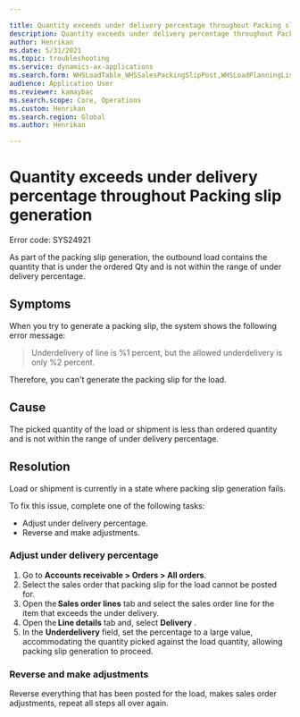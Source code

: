 ```yaml
---

title: Quantity exceeds under delivery percentage throughout Packing slip generation
description: Quantity exceeds under delivery percentage throughout Packing slip generation
author: Henrikan
ms.date: 5/31/2021
ms.topic: troubleshooting
ms.service: dynamics-ax-applications
ms.search.form: WHSLoadTable_WHSSalesPackingSlipPost,WHSLoadPlanningListPage_WHSSalesPackingSlipPost,WHSLoadPlanningWorkbench_WHSSalesPackingSlipPost
audience: Application User
ms.reviewer: kamaybac
ms.search.scope: Core, Operations
ms.custom: Henrikan
ms.search.region: Global
ms.author: Henrikan

---
```


# Quantity exceeds under delivery percentage throughout Packing slip generation

Error code: SYS24921

As part of the packing slip generation, the outbound load contains the quantity that is under the ordered Qty and is not within the range of under delivery percentage.

## Symptoms

When you try to generate a packing slip, the system shows the following error message:

> Underdelivery of line is %1 percent, but the allowed underdelivery is only %2 percent.

Therefore, you can't generate the packing slip for the load.

## Cause

The picked quantity of the load or shipment is less than ordered quantity and is not within the range of under delivery percentage.

## Resolution

Load or shipment is currently in a state where packing slip generation fails. 

To fix this issue, complete one of the following tasks:

- Adjust under delivery percentage.
- Reverse and make adjustments.
 
### Adjust under delivery percentage

1. Go to **Accounts receivable \> Orders \> All orders**. 
1. Select the sales order that packing slip for the load cannot be posted for.   
1. Open the **Sales order lines** tab and select the sales order line for the item that exceeds the under delivery.
1. Open the **Line details** tab and, select **Delivery** .
1. In the **Underdelivery** field, set the percentage to a large value, accommodating the quantity picked against the load quantity, allowing packing slip generation to proceed. 

### Reverse and make adjustments

Reverse everything that has been posted for the load, makes sales order adjustments, repeat all steps all over again.